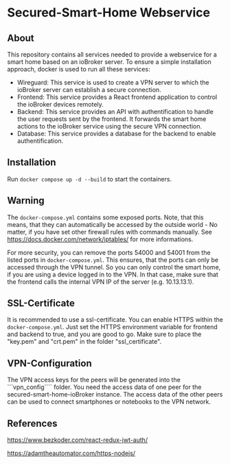 # Secured-Smart-Home Webservice

## About

This repository contains all services needed to provide a webservice for a smart home based on an ioBroker server.
To ensure a simple installation approach, docker is used to run all these services:
- Wireguard:    This service is used to create a VPN server to which the ioBroker server can establish a secure connection.
- Frontend:     This service provides a React frontend application to control the ioBroker devices remotely.
- Backend:      This service provides an API with authentification to handle the user requests sent by the frontend.
                It forwards the smart home actions to the ioBroker service using the secure VPN connection.
- Database:     This service provides a database for the backend to enable authentification.


## Installation

Run ```docker compose up -d --build```  to start the containers.

## Warning

The ```docker-compose.yml``` contains some exposed ports. Note, that this means, that they can automatically be accessed by the outside world - 
No matter, if you have set other firewall rules with commands manually. See https://docs.docker.com/network/iptables/ for more informations.

For more security, you can remove the ports 54000 and 54001 from the listed ports in ```docker-compose.yml```. This ensures,
that the ports can only be accessed through the VPN tunnel. So you can only control the smart home, if you are using a device logged in to the VPN.
In that case, make sure that the frontend calls the internal VPN IP of the server (e.g. 10.13.13.1).


## SSL-Certificate

It is recommended to use a ssl-certificate. You can enable HTTPS within the ```docker-compose.yml```.
Just set the HTTPS environment variable for frontend and backend to true, and you are good to go.
Make sure to place the "key.pem" and "crt.pem" in the folder "ssl_certificate".


## VPN-Configuration

The VPN access keys for the peers will be generated into the ```vpn_config```` folder.
You need the access data of one peer for the secured-smart-home-ioBroker instance.
The access data of the other peers can be used to connect smartphones or notebooks to the VPN network.


## References

https://www.bezkoder.com/react-redux-jwt-auth/

https://adamtheautomator.com/https-nodejs/